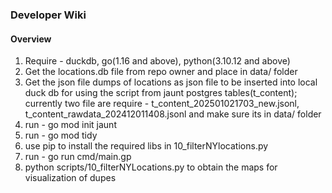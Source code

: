 ### Developer Wiki

#### Overview
1. Require - duckdb, go(1.16 and above), python(3.10.12 and above)
2. Get the locations.db file from repo owner and place in data/ folder
3. Get the json file dumps of locations as json file to be inserted into local duck db for using the script from jaunt postgres tables(t_content); currently two file are require - t_content_202501021703_new.jsonl, t_content_rawdata_202412011408.jsonl and make sure its in data/ folder
3. run -  go mod init jaunt
4. run - go mod tidy
5. use pip to install the required libs in 10_filterNYlocations.py
6. run - go run cmd/main.gp
7. python scripts/10_filterNYLocations.py to obtain the maps for visualization of dupes